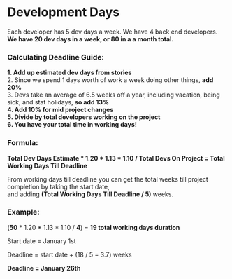 # Development Days

Each developer has 5 dev days a week. We have 4 back end developers.   
**We have 20 dev days in a week, or 80 in a a month total.**

### **Calculating Deadline Guide:**

**1. Add up estimated dev days from stories**  
2. Since we spend 1 days worth of work a week doing other things, **add 20%**  
3. Devs take an average of 6.5 weeks off a year, including vacation, being sick, and stat holidays, **so add 13%**  
**4. Add 10% for mid project changes**  
**5. Divide by total developers working on the project**  
**6. You have your total time in working days!**  


### **Formula:**

**Total Dev Days Estimate * 1.20 * 1.13 * 1.10 / Total Devs On Project = Total Working Days Till Deadline**

From working days till deadline you can get the total weeks till project completion by taking the start date,   
and adding **(Total Working Days Till Deadline / 5)** weeks.

### **Example:**

(**50** * 1.20 * 1.13 * 1.10 / **4**) = **19 total working days duration**

Start date = January 1st

Deadline = start date + (18 / 5 = 3.7) weeks

**Deadline = January 26th**